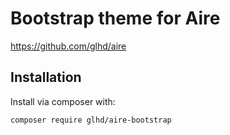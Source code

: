 # Bootstrap theme for Aire 
https://github.com/glhd/aire

## Installation
Install via composer with:

```
composer require glhd/aire-bootstrap
```
